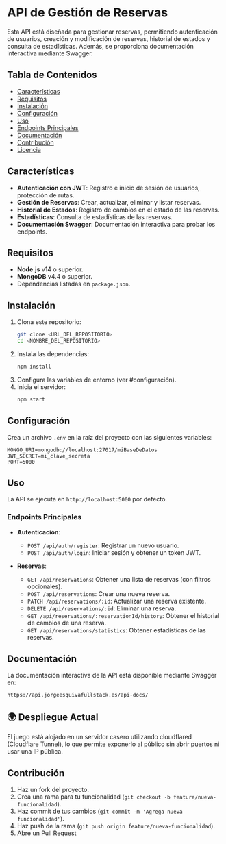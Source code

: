 # API de Gestión de Reservas

Esta API está diseñada para gestionar reservas, permitiendo autenticación de usuarios, creación y modificación de reservas, historial de estados y consulta de estadísticas. Además, se proporciona documentación interactiva mediante Swagger.

## Tabla de Contenidos

- [Características](#características)
- [Requisitos](#requisitos)
- [Instalación](#instalación)
- [Configuración](#configuración)
- [Uso](#uso)
- [Endpoints Principales](#endpoints-principales)
- [Documentación](#documentación)
- [Contribución](#contribución)
- [Licencia](#licencia)

## Características

- **Autenticación con JWT**: Registro e inicio de sesión de usuarios, protección de rutas.
- **Gestión de Reservas**: Crear, actualizar, eliminar y listar reservas.
- **Historial de Estados**: Registro de cambios en el estado de las reservas.
- **Estadísticas**: Consulta de estadísticas de las reservas.
- **Documentación Swagger**: Documentación interactiva para probar los endpoints.

## Requisitos

- **Node.js** v14 o superior.
- **MongoDB** v4.4 o superior.
- Dependencias listadas en `package.json`.

## Instalación

1. Clona este repositorio:
   ```bash
   git clone <URL_DEL_REPOSITORIO>
   cd <NOMBRE_DEL_REPOSITORIO>
   ```
2. Instala las dependencias:
   ```bash
   npm install
   ```
3. Configura las variables de entorno (ver #configuración).
4. Inicia el servidor:
   ```bash
   npm start
   ```

## Configuración

Crea un archivo `.env` en la raíz del proyecto con las siguientes variables:

```env
MONGO_URI=mongodb://localhost:27017/miBaseDeDatos
JWT_SECRET=mi_clave_secreta
PORT=5000
```

## Uso

La API se ejecuta en `http://localhost:5000` por defecto.

### Endpoints Principales
- **Autenticación**:
  - `POST /api/auth/register`: Registrar un nuevo usuario.
  - `POST /api/auth/login`: Iniciar sesión y obtener un token JWT.

- **Reservas**:
  - `GET /api/reservations`: Obtener una lista de reservas (con filtros opcionales).
  - `POST /api/reservations`: Crear una nueva reserva.
  - `PATCH /api/reservations/:id`: Actualizar una reserva existente.
  - `DELETE /api/reservations/:id`: Eliminar una reserva.
  - `GET /api/reservations/:reservationId/history`: Obtener el historial de cambios de una reserva.
  - `GET /api/reservations/statistics`: Obtener estadísticas de las reservas.

## Documentación

La documentación interactiva de la API está disponible mediante Swagger en:

```
https://api.jorgeesquivafullstack.es/api-docs/
```


## 🌍 Despliegue Actual

El juego está alojado en un servidor casero utilizando cloudflared (Cloudflare Tunnel), lo que permite exponerlo al público sin abrir puertos ni usar una IP pública.


## Contribución

1. Haz un fork del proyecto.
2. Crea una rama para tu funcionalidad (`git checkout -b feature/nueva-funcionalidad`).
3. Haz commit de tus cambios (`git commit -m 'Agrega nueva funcionalidad'`).
4. Haz push de la rama (`git push origin feature/nueva-funcionalidad`).
5. Abre un Pull Request
